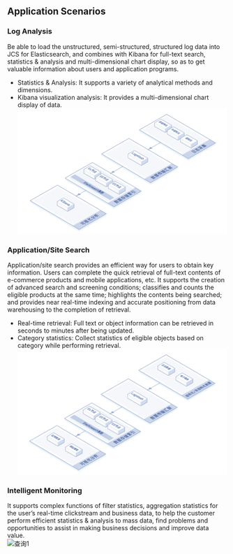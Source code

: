 ## Application Scenarios
### Log Analysis
Be able to load the unstructured, semi-structured, structured log data into JCS for Elasticsearch, and combines with Kibana for full-text search, statistics & analysis and multi-dimensional chart display, so as to get valuable information about users and application programs.</br>

- Statistics & Analysis: It supports a variety of analytical methods and dimensions.</br>
- Kibana visualization analysis: It provides a multi-dimensional chart display of data.</br>
![查询1](https://github.com/jdcloudcom/cn/blob/Elasticsearch/image/Internet-Middleware/JCS%20for%20Elasticsearch/日志分析场景-01.png)


### Application/Site Search
Application/site search provides an efficient way for users to obtain key information. Users can complete the quick retrieval of full-text contents of e-commerce products and mobile applications, etc. It supports the creation of advanced search and screening conditions; classifies and counts the eligible products at the same time; highlights the contents being searched; and provides near real-time indexing and accurate positioning from data warehousing to the completion of retrieval.</br>

- Real-time retrieval: Full text or object information can be retrieved in seconds to minutes after being updated.</br>
- Category statistics: Collect statistics of eligible objects based on category while performing retrieval.</br>
![查询1](https://github.com/jdcloudcom/cn/blob/Elasticsearch/image/Internet-Middleware/JCS%20for%20Elasticsearch/站内搜索场景-02.png)
 
### Intelligent Monitoring
It supports complex functions of filter statistics, aggregation statistics for the user’s real-time clickstream and business data, to help the customer perform efficient statistics & analysis to mass data, find problems and opportunities to assist in making business decisions and improve data value.</br>
![查询1](https://github.com/jdcloudcom/cn/blob/Elasticsearch0111/image/Internet-Middleware/JCS%20for%20Elasticsearch/智能监控新.png)
